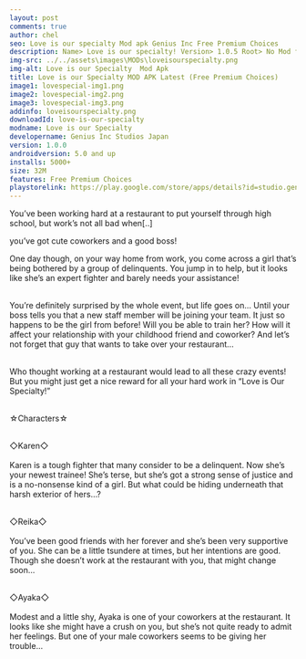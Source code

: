 ```yaml
---
layout: post
comments: true
author: chel
seo: Love is our specialty Mod apk Genius Inc Free Premium Choices 
description: Name> Love is our specialty! Version> 1.0.5 Root> No Mod features> Free Premium Choices Preview Tutorial Install> Install Steps> Download
img-src: ../../assets\images\MODs\loveisourspecialty.png
img-alt: Love is our Specialty  Mod Apk
title: Love is our Specialty MOD APK Latest (Free Premium Choices)
image1: lovespecial-img1.png
image2: lovespecial-img2.png
image3: lovespecial-img3.png
addinfo: loveisourspecialty.png
downloadId: love-is-our-specialty
modname: Love is our Specialty
developername: Genius Inc Studios Japan
version: 1.0.0
androidversion: 5.0 and up
installs: 5000+
size: 32M
features: Free Premium Choices
playstorelink: https://play.google.com/store/apps/details?id=studio.genius.officegirl
---
```

<p>You’ve been working hard at a restaurant to put yourself through high school, but work’s not all bad when[..]

you’ve got cute coworkers and a good boss! 

One day though, on your way home from work, you come across a girl that’s being bothered by a group of delinquents. You jump in to help, but it looks like she’s an expert fighter and barely needs your assistance!<br><br>

You’re definitely surprised by the whole event, but life goes on… Until your boss tells you that a new staff member will be joining your team. It just so happens to be the girl from before! Will you be able to train her? How will it affect your relationship with your childhood friend and coworker? And let’s not forget that guy that wants to take over your restaurant…<br><br>

Who thought working at a restaurant would lead to all these crazy events! But you might just get a nice reward for all your hard work in “Love is Our Specialty!”<br><br>

☆Characters☆<br><br>

◇Karen◇<br><br>
Karen is a tough fighter that many consider to be a delinquent. Now she’s your newest trainee! She’s terse, but she’s got a strong sense of justice and is a no-nonsense kind of a girl. But what could be hiding underneath that harsh exterior of hers…?<br><br>

◇Reika◇<br><br>
You’ve been good friends with her forever and she’s been very supportive of you. She can be a little tsundere at times, but her intentions are good. Though she doesn’t work at the restaurant with you, that might change soon...<br><br>

◇Ayaka◇<br><br>
Modest and a little shy, Ayaka is one of your coworkers at the restaurant. It looks like she might have a crush on you, but she’s not quite ready to admit her feelings. But one of your male coworkers seems to be giving her trouble...
</p>